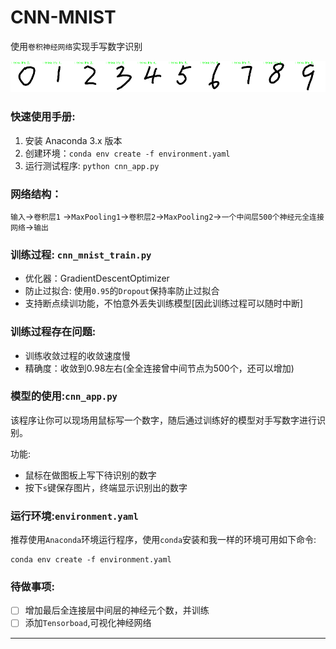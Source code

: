 # CNN-MNIST
使用`卷积神经网络`实现手写数字识别

<img src="./src/pic/0.png" width="10%"><img src="./src/pic/1.png" width="10%"><img src="./src/pic/2.png" width="10%"><img src="./src/pic/3.png" width="10%"><img src="./src/pic/4.png" width="10%"><img src="./src/pic/5.png" width="10%"><img src="./src/pic/6.png" width="10%"><img src="./src/pic/7.png" width="10%"><img src="./src/pic/8.png" width="10%"><img src="./src/pic/9.png" width="10%">



### 快速使用手册:

1. 安装 Anaconda 3.x 版本
2. 创建环境：`conda env create -f environment.yaml`
3. 运行测试程序: `python cnn_app.py`



### 网络结构：

`输入`->`卷积层1` ->`MaxPooling1`->`卷积层2`->`MaxPooling2`->`一个中间层500个神经元全连接网络`->`输出`



### 训练过程: `cnn_mnist_train.py`

- 优化器：GradientDescentOptimizer
- 防止过拟合: 使用`0.95`的`Dropout`保持率防止过拟合
- 支持断点续训功能，不怕意外丢失训练模型[因此训练过程可以随时中断]

### 训练过程存在问题:

- 训练收敛过程的收敛速度慢
- 精确度：收敛到0.98左右(全全连接曾中间节点为500个，还可以增加)



### 模型的使用:`cnn_app.py`

该程序让你可以现场用鼠标写一个数字，随后通过训练好的模型对手写数字进行识别。

功能:

- 鼠标在做图板上写下待识别的数字
- 按下`s`键保存图片，终端显示识别出的数字



### 运行环境:`environment.yaml`

推荐使用`Anaconda`环境运行程序，使用`conda`安装和我一样的环境可用如下命令:

```
conda env create -f environment.yaml
```



### 待做事项:

- [ ] 增加最后全连接层中间层的神经元个数，并训练
- [ ] 添加`Tensorboad`,可视化神经网络

---